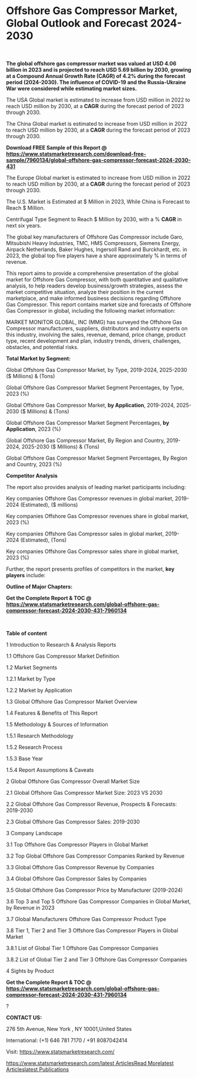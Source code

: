 <h1>Offshore Gas Compressor Market, Global Outlook and Forecast 2024-2030</h1><br/><p><strong>The global offshore gas compressor market was valued at USD 4.06 billion in 2023 and is projected to reach USD 5.69 billion by 2030, growing at a Compound Annual Growth Rate (<strong>CAGR</strong>) of 4.2% during the forecast period (2024-2030). The influence of COVID-19 and the Russia-Ukraine War were considered while estimating market sizes.</strong></p>
 
 
 
 <p>The USA Global market is estimated to increase from USD million in 2022 to reach USD million by 2030, at a <strong>CAGR</strong> during the forecast period of 2023 through 2030.</p>
 
 
 
 <p>The China Global market is estimated to increase from USD million in 2022 to reach USD million by 2030, at a <strong>CAGR</strong> during the forecast period of 2023 through 2030.</p>
 
 
 
 <p><strong>Download FREE Sample of this Report @ <a href="https://www.statsmarketresearch.com/download-free-sample/7960134/global-offshore-gas-compressor-forecast-2024-2030-431">https://www.statsmarketresearch.com/download-free-sample/7960134/global-offshore-gas-compressor-forecast-2024-2030-431</a></strong></p>
 
 
 
 <p>The Europe Global market is estimated to increase from USD million in 2022 to reach USD million by 2030, at a <strong>CAGR</strong> during the forecast period of 2023 through 2030.</p>
 
 
 
 <p>The U.S. Market is Estimated at $ Million in 2023, While China is Forecast to Reach $ Million.</p>
 
 
 
 <p>Centrifugal Type Segment to Reach $ Million by 2030, with a % <strong>CAGR</strong> in next six years.</p>
 
 
 
 <p>The global key manufacturers of Offshore Gas Compressor include Garo, Mitsubishi Heavy Industries, TMC, HMS Compressors, Siemens Energy, Airpack Netherlands, Baker Hughes, Ingersoll Rand and Burckhardt, etc. in 2023, the global top five players have a share approximately % in terms of revenue.</p>
 
 
 
 <p>This report aims to provide a comprehensive presentation of the global market for Offshore Gas Compressor, with both quantitative and qualitative analysis, to help readers develop business/growth strategies, assess the market competitive situation, analyze their position in the current marketplace, and make informed business decisions regarding Offshore Gas Compressor. This report contains market size and forecasts of Offshore Gas Compressor in global, including the following market information:</p>
 
 
 
 <p>MARKET MONITOR GLOBAL, INC (MMG) has surveyed the Offshore Gas Compressor manufacturers, suppliers, distributors and industry experts on this industry, involving the sales, revenue, demand, price change, product type, recent development and plan, industry trends, drivers, challenges, obstacles, and potential risks.</p>
 
 
 
 <p><strong>Total Market by Segment:</strong></p>
 
 
 
 <p>Global Offshore Gas Compressor Market, by Type, 2019-2024, 2025-2030 ($ Millions) & (Tons)</p>
 
 
 
 <p>Global Offshore Gas Compressor Market Segment Percentages, by Type, 2023 (%)</p>
 
 
 
 <p>Global Offshore Gas Compressor Market, <strong>by Application</strong>, 2019-2024, 2025-2030 ($ Millions) & (Tons)</p>
 
 
 
 <p>Global Offshore Gas Compressor Market Segment Percentages, <strong>by Application</strong>, 2023 (%)</p>
 
 
 
 <p>Global Offshore Gas Compressor Market, By Region and Country, 2019-2024, 2025-2030 ($ Millions) & (Tons)</p>
 
 
 
 <p>Global Offshore Gas Compressor Market Segment Percentages, By Region and Country, 2023 (%)</p>
 
 
 
 <p><strong>Competitor Analysis</strong></p>
 
 
 
 <p>The report also provides analysis of leading market participants including:</p>
 
 
 
 <p>Key companies Offshore Gas Compressor revenues in global market, 2019-2024 (Estimated), ($ millions)</p>
 
 
 
 <p>Key companies Offshore Gas Compressor revenues share in global market, 2023 (%)</p>
 
 
 
 <p>Key companies Offshore Gas Compressor sales in global market, 2019-2024 (Estimated), (Tons)</p>
 
 
 
 <p>Key companies Offshore Gas Compressor sales share in global market, 2023 (%)</p>
 
 
 
 <p>Further, the report presents profiles of competitors in the market, <strong>key players</strong> include:</p>
 
 
 
 <p><strong>Outline of Major Chapters:</strong></p>
 
 
 
 <div><b>Get the Complete Report & TOC @ <a href="https://www.statsmarketresearch.com/global-offshore-gas-compressor-forecast-2024-2030-431-7960134">https://www.statsmarketresearch.com/global-offshore-gas-compressor-forecast-2024-2030-431-7960134</a></b></div>
 
 
 
 <p><br />
 
 <b>Table of content</b></p>
 
 
 
 <p>1 Introduction to Research & Analysis Reports<br />
 
 1.1 Offshore Gas Compressor Market Definition<br />
 
 1.2 Market Segments<br />
 
 1.2.1 Market by Type<br />
 
 1.2.2 Market by Application<br />
 
 1.3 Global Offshore Gas Compressor Market Overview<br />
 
 1.4 Features & Benefits of This Report<br />
 
 1.5 Methodology & Sources of Information<br />
 
 1.5.1 Research Methodology<br />
 
 1.5.2 Research Process<br />
 
 1.5.3 Base Year<br />
 
 1.5.4 Report Assumptions & Caveats<br />
 
 2 Global Offshore Gas Compressor Overall Market Size<br />
 
 2.1 Global Offshore Gas Compressor Market Size: 2023 VS 2030<br />
 
 2.2 Global Offshore Gas Compressor Revenue, Prospects & Forecasts: 2019-2030<br />
 
 2.3 Global Offshore Gas Compressor Sales: 2019-2030<br />
 
 3 Company Landscape<br />
 
 3.1 Top Offshore Gas Compressor Players in Global Market<br />
 
 3.2 Top Global Offshore Gas Compressor Companies Ranked by Revenue<br />
 
 3.3 Global Offshore Gas Compressor Revenue by Companies<br />
 
 3.4 Global Offshore Gas Compressor Sales by Companies<br />
 
 3.5 Global Offshore Gas Compressor Price by Manufacturer (2019-2024)<br />
 
 3.6 Top 3 and Top 5 Offshore Gas Compressor Companies in Global Market, by Revenue in 2023<br />
 
 3.7 Global Manufacturers Offshore Gas Compressor Product Type<br />
 
 3.8 Tier 1, Tier 2 and Tier 3 Offshore Gas Compressor Players in Global Market<br />
 
 3.8.1 List of Global Tier 1 Offshore Gas Compressor Companies<br />
 
 3.8.2 List of Global Tier 2 and Tier 3 Offshore Gas Compressor Companies<br />
 
 4 Sights by Product</p>
 
 
 
 <div><b>Get the Complete Report & TOC @ <a href="https://www.statsmarketresearch.com/global-offshore-gas-compressor-forecast-2024-2030-431-7960134">https://www.statsmarketresearch.com/global-offshore-gas-compressor-forecast-2024-2030-431-7960134</a></b></div>
 
 
 
 <p>? </p>
 
 
 
 <p><b>CONTACT US:</b><br />
 
 276 5th Avenue, New York , NY 10001,United States<br />
 
 International: (+1) 646 781 7170 / +91 8087042414<br />
 
 Visit: <a href="https://www.statsmarketresearch.com/">https://www.statsmarketresearch.com/</a><br />
 
 <a href="https://gyeongbokgung.com">https://www.statsmarketresearch.com/</a><a href="https://hallyeomaritime.com">latest Articles</a><a href="https://jingwansa.com">Read More</a><a href="https://nguoiviet.jp/">latest Articles</a><a href="https://www.intelmarketresearch.com/">latest Publications</a></p>